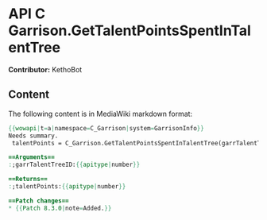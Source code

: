 # API C Garrison.GetTalentPointsSpentInTalentTree

**Contributor:** KethoBot

## Content

The following content is in MediaWiki markdown format:

```mediawiki
{{wowapi|t=a|namespace=C_Garrison|system=GarrisonInfo}}
Needs summary.
 talentPoints = C_Garrison.GetTalentPointsSpentInTalentTree(garrTalentTreeID)

==Arguments==
:;garrTalentTreeID:{{apitype|number}}

==Returns==
:;talentPoints:{{apitype|number}}

==Patch changes==
* {{Patch 8.3.0|note=Added.}}
```